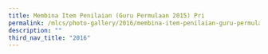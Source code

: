 ```yaml
---
title: Membina Item Penilaian (Guru Permulaan 2015) Pri
permalink: /mlcs/photo-gallery/2016/membina-item-penilaian-guru-permulaan-2015-pri/
description: ""
third_nav_title: "2016"
---
```

